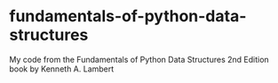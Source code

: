 # fundamentals-of-python-data-structures

My code from the Fundamentals of Python Data Structures 2nd Edition book by Kenneth A. Lambert
